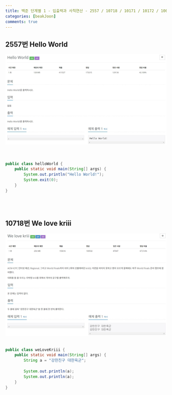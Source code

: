 ```yaml
---
title: 백준 단계별 1 - 입출력과 사칙연산 - 2557 / 10718 / 10171 / 10172 / 1000 / 1001 / 10998 / 1008 / 10869 / 10430 / 2588
categories: [beakJoon]
comments: true
---
```



## 2557번 Hello World


<img src="assets/img/HelloWorld.JPG">
<br><br>

```java

public class helloWorld {
	public static void main(String[] args) {
		System.out.println("Hello World!");
		System.exit(0);
	}
} 
```
<br>
<br>

## 10718번 We love kriii

<img src="assets/img/We love kriii.JPG">
<br><br>

```java
public class weLoveKriii {
	public static void main(String[] args) {
		String a = "강한친구 대한육군";
		
		System.out.println(a);
		System.out.println(a);
	}
}
```
